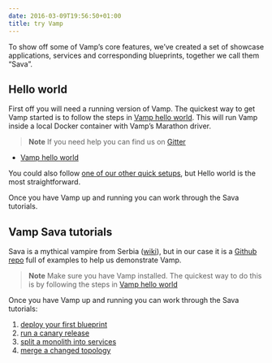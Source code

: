 ```yaml
---
date: 2016-03-09T19:56:50+01:00
title: try Vamp
---
```


To show off some of Vamp’s core features, we’ve created a set of showcase applications, services and corresponding blueprints, together we call them “Sava”. 

## Hello world
First off you will need a running version of Vamp. The quickest way to get Vamp started is to follow the steps in [Vamp hello world](/vamp-hello-world/). This will run Vamp inside a local Docker container with Vamp’s Marathon driver.   

> **Note** If you need help you can find us on [Gitter](https://gitter.im/magneticio/vamp)  

* [Vamp hello world](/vamp-hello-world/)

You could also follow [one of our other quick setups](/install/), but Hello world is the most straightforward.

Once you have Vamp up and running you can work through the Sava tutorials.  


## Vamp Sava tutorials

Sava is a mythical vampire from Serbia ([wiki](http://en.wikipedia.org/wiki/Sava_Savanovi%C4%87)), but in our case it is a [Github repo](https://github.com/magneticio/sava) full of examples to help us demonstrate Vamp.

> **Note** Make sure you have Vamp installed. The quickest way to do this is by following the steps in [Vamp hello world](/vamp-hello-world/)

Once you have Vamp up and running you can work through the Sava tutorials:

1. [deploy your first blueprint](/deploy-your-first-blueprint/)
2. [run a canary release](/run-a-canary-release/)
3. [split a monolith into services](/split-into-services/)
4. [merge a changed topology](/merge/)